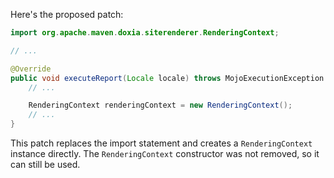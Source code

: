 Here's the proposed patch:

```java
import org.apache.maven.doxia.siterenderer.RenderingContext;

// ...

@Override
public void executeReport(Locale locale) throws MojoExecutionException {
    // ...

    RenderingContext renderingContext = new RenderingContext();
    // ...
}
```

This patch replaces the import statement and creates a `RenderingContext` instance directly. The `RenderingContext` constructor was not removed, so it can still be used.